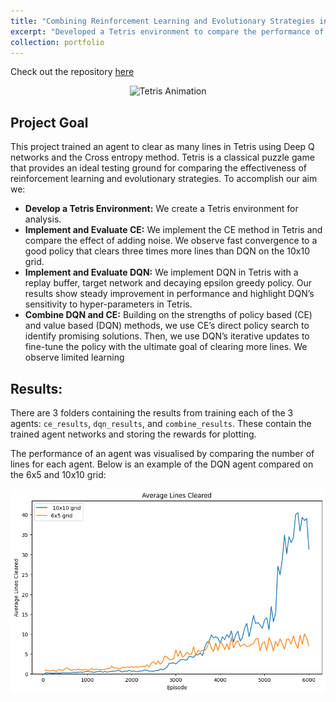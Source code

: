 ```yaml
---
title: "Combining Reinforcement Learning and Evolutionary Strategies in Tetris"
excerpt: "Developed a Tetris environment to compare the performance of Deep Q learning with the cross entropy method. I then propose a novel approach that combines the strenghts of both algorithms."
collection: portfolio
---
```

Check out the repository <a href="https://github.com/SJackson123/Tetris-Reinforcement-Learning">here</a>

<p align="center">
  <img src="https://github.com/SirSebLancelot/Tetris-Reinforcement-Learning/raw/main/dqn_results/results20x10/tetris_animation_looped_long.gif" alt="Tetris Animation" width="300">
</p>

## Project Goal
This project trained an agent to clear as many lines in Tetris using Deep Q networks and the Cross entropy method. Tetris is a classical puzzle game that provides an ideal testing ground for comparing the effectiveness of reinforcement learning and evolutionary strategies. To accomplish our aim we:

- **Develop a Tetris Environment:**  We create a Tetris environment for analysis.
- **Implement and Evaluate CE:** We implement the CE method in Tetris and compare
the effect of adding noise. We observe fast convergence to a good policy that clears
three times more lines than DQN on the 10x10 grid.
- **Implement and Evaluate DQN:** We implement DQN in Tetris with a replay buffer,
target network and decaying epsilon greedy policy. Our results show steady improvement
in performance and highlight DQN’s sensitivity to hyper-parameters in Tetris.
- **Combine DQN and CE:** Building on the strengths of policy based (CE) and value
based (DQN) methods, we use CE’s direct policy search to identify promising solutions.
Then, we use DQN’s iterative updates to fine-tune the policy with the ultimate goal of
clearing more lines. We observe limited learning

## Results:

There are 3 folders containing the results from training each of the 3 agents:
`ce_results`, `dqn_results`, and `combine_results`. These contain the trained agent
networks and storing the rewards for plotting.

The performance of an agent was visualised by comparing the number of lines for each agent. Below is an example of the DQN agent compared on the 6x5 and 10x10 grid:
<p align="center">
  <img src= 'https://github.com/SJackson123/Tetris-Reinforcement-Learning/blob/main/dqn_results/compare_DQN.png?raw=true' alt="Tetris Animation" />
</p>

